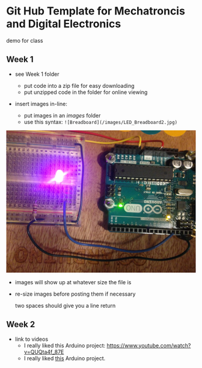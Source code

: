 # Git Hub Template for Mechatroncis and Digital Electronics
demo for class



## Week 1
   - see Week 1 folder
     - put code into a zip file for easy downloading
     - put unzipped code in the folder for online viewing

   - insert images in-line:
     - put images in an _images_ folder
     - use this syntax: ``![Breadboard](/images/LED_Breadboard2.jpg)``  
   
   ![Breadboard](/images/LED_Breadboard2.jpg)  
   
   - images will show up at whatever size the file is
   - re-size images before posting them if necessary  
     
       
     two spaces should give you a line return
 
 

## Week 2
- link to videos
  - I really liked this Arduino project: https://www.youtube.com/watch?v=QUQta4f_87E
  - I really liked [this](https://www.youtube.com/watch?v=QUQta4f_87E) Arduino project. 



